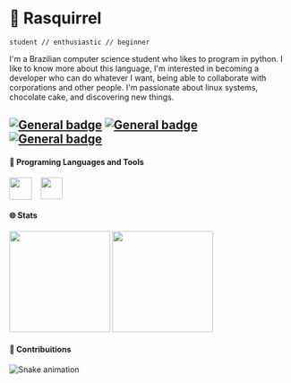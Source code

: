 
# 🍂 Rasquirrel
`student // enthusiastic // beginner`

I'm a Brazilian computer science student who likes to program in python. I like to know more about this language, I'm interested in becoming a developer who can do whatever I want, being able to collaborate with corporations and other people. I'm passionate about linux systems, chocolate cake, and discovering new things.

 [![General badge](https://img.shields.io/badge/ProtonMail-8B89CC?style=for-the-badge&logo=protonmail&logoColor=white)](jose-0A4@protonmail.com)
 [![General badge](https://img.shields.io/badge/Instagram-E4405F?style=for-the-badge&logo=instagram&logoColor=white)](https://www.instagram.com/meunomeeisac/)
 [![General badge](https://img.shields.io/badge/Codewars-B1361E?style=for-the-badge&logo=Codewars&logoColor=white)](https://www.codewars.com/users/Rasquirrel%20Cold%20Gray)
 ---
 #### 🧰 Programing Languages and Tools
<div style="display: inline_block">
 <img align="center" height="40px" src="https://cdn.jsdelivr.net/gh/devicons/devicon/icons/python/python-original.svg" />&nbsp &nbsp
 <img align="center" height="39px" src="https://user-images.githubusercontent.com/96674887/211145771-9c5cfe19-8111-4fd8-919a-f96adddfc8ab.svg" />
</div>

#### 🌐 Stats
<div>
 <img height="180cm" src="https://github-readme-stats.vercel.app/api?username=rasquirrel&theme=city_lights&show_icons=true"/>
 <img height="180cm" src="https://github-readme-stats.vercel.app/api/top-langs/?username=rasquirrel&layout=compact&theme=city_lights"/>
</div>

#### 💚 Contribuitions
![Snake animation](https://github.com/Rasquirrel/Rasquirrel/blob/output/github-contribution-grid-snake.svg)
